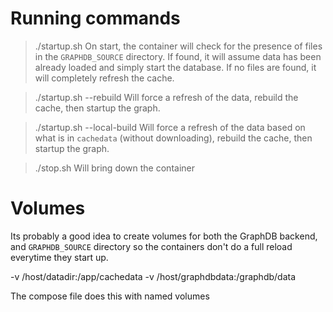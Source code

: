 # Running commands
> ./startup.sh
On start, the container will check for the presence of files in the `GRAPHDB_SOURCE` directory. If found, it will assume data has been already loaded and simply start the database.
If no files are found, it will completely refresh the cache.

> ./startup.sh --rebuild
Will force a refresh of the data, rebuild the cache, then startup the graph.

> ./startup.sh --local-build
Will force a refresh of the data based on what is in `cachedata` (without downloading), 
rebuild the cache, then startup the graph.

> ./stop.sh
Will bring down the container

# Volumes
Its probably a good idea to create volumes for both the GraphDB backend, and `GRAPHDB_SOURCE` directory so the containers don't do a full reload everytime they start up.

-v /host/datadir:/app/cachedata
-v /host/graphdbdata:/graphdb/data

The compose file does this with named volumes
